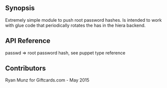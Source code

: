 ## Synopsis

Extremely simple module to push root password hashes. Is intended to work with glue code that periodically rotates the has in the hiera backend.

## API Reference

passwd => root password hash, see puppet type reference

## Contributors

Ryan Munz for Giftcards.com - May 2015
